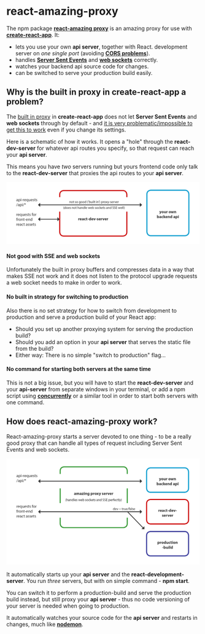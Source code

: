 # react-amazing-proxy
The npm package **[react-amazing proxy](https://www.npmjs.com/package/react-amazing-proxy)** is an amazing proxy for use with **[create-react-app](create-react-app
)**. It:
* lets you use your own **api server**, together with React. development server on *one single port* (avoiding **[CORS problems](https://levelup.gitconnected.com/overview-of-proxy-server-and-how-we-use-them-in-react-bf67c062b929)**).
* handles **[Server Sent Events](https://developer.mozilla.org/en-US/docs/Web/API/Server-sent_events)** and **[web sockets](https://developer.mozilla.org/en-US/docs/Web/API/WebSockets_API)** correctly.
* watches your backend api source code for changes.
* can be switched to serve your production build easily.

## Why is the built in proxy in create-react-app a problem?
The [built in proxy](https://create-react-app.dev/docs/proxying-api-requests-in-development) in **create-react-app** does not let **Server Sent Events** and **web sockets** through by default - and [it is very problematic/impossible to get this to work](https://github.com/facebook/create-react-app/issues/3391) even if you change its settings.

Here is a schematic of how it works. It opens a "hole" through the **react-dev-server** for whatever api routes you specify, so that request can reach your **api server**. 

This means you have *two* servers running but yours frontend code only talk to the **react-dev-server** that proxies the api routes to your  **api server**.

![Image description](https://raw.githubusercontent.com/ironboy/react-amazing-proxy/master/images/unamazing.gif)

#### Not good with SSE and web sockets
Unfortunately the built in proxy  buffers and compresses data in a way that makes SSE not work and it does not listen to the protocol upgrade requests a web socket needs to make in order to work.

#### No built in strategy for switching to production
Also there is no set strategy for how to switch from development to production and serve a production build of your React app:
* Should you set up another proxying system for serving the production build? 
* Should you add an option in your **api server** that serves the static file from the build?
* Either way: There is no simple "switch to production" flag...

#### No command for starting both servers at the same time
This is not a big issue, but you will have to start the **react-dev-server** and your **api-server** from separate windows in your terminal, or add a npm script using **[concurrently](https://www.npmjs.com/package/concurrently)**
 or a similar tool in order to start both servers with one command.

## How does react-amazing-proxy work?

React-amazing-proxy starts a server devoted to one thing - to be a really good proxy that can handle all types of request including Server Sent Events and web sockets.

![Image description](https://raw.githubusercontent.com/ironboy/react-amazing-proxy/master/images/amazing.gif)


It automatically starts up your **api server** and the **react-development-server**. You run *three* servers, but with on simple command - **npm start**.

You can switch it to perform a production-build and serve the production build instead, but still proxy your **api server** - thus no code versioning of your server is needed when going to production.

It automatically watches your source code for the **api server** and restarts in changes, much like **[nodemon](https://www.npmjs.com/package/nodemon)**.




